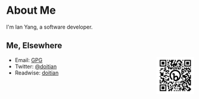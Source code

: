 # About Me

I'm Ian Yang, a software developer.

## Me, Elsewhere

<img align="right" width="100" height="100" src="ian-link-in-qrcode-bio.png">

- Email: [GPG](https://u.iany.me/gpg)
- Twitter: [@doitian][twitter]
- Readwise: [doitian][readwise]

[readwise]:	https://www.notion.so/doitian/Readwise-56c2132435bd444bab6f9c65d639e337
[twitter]:	https://twitter.com/doitia
